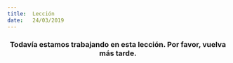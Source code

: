 ```yaml
---
title:  Lección
date:   24/03/2019
---
```


### <center>Todavía estamos trabajando en esta lección. Por favor, vuelva más tarde.</center>